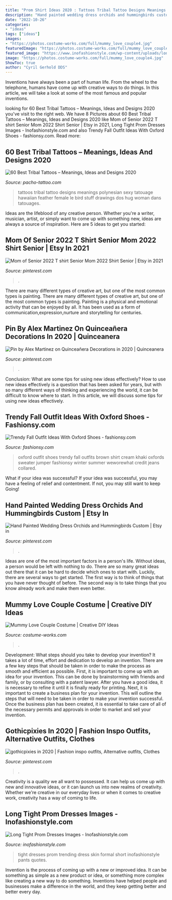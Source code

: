 ```yaml
---
title: "Prom Shirt Ideas 2020 : Tattoos Tribal Tattoo Designs Meanings Polynesian Sexy Tatouage Hawaiian Feather Female Le Bird Stuff Drawings Dos Hug Woman Dans Tatouages"
description: "Hand painted wedding dress orchids and hummingbirds custom"
date: "2022-10-26"
categories:
- "ideas"
tags: ["ideas"]
images:
- "https://photos.costume-works.com/full/mummy_love_couple4.jpg"
featuredImage: "https://photos.costume-works.com/full/mummy_love_couple4.jpg"
featured_image: "https://www.inofashionstyle.com/wp-content/uploads/long-tight-prom-dresses-images.jpg"
image: "https://photos.costume-works.com/full/mummy_love_couple4.jpg"
ShowToc: true
author: "Cyril Gerhold DDS"
---
```



Inventions have always been a part of human life. From the wheel to the telephone, humans have come up with creative ways to do things. In this article, we will take a look at some of the most famous and popular inventions.

	

		
looking for 60 Best Tribal Tattoos – Meanings, Ideas and Designs 2020 you've visit to the right web. We have 8 Pictures about 60 Best Tribal Tattoos – Meanings, Ideas and Designs 2020 like Mom of Senior 2022 T shirt Senior Mom 2022 Shirt Senior | Etsy in 2021, Long Tight Prom Dresses Images - Inofashionstyle.com and also Trendy Fall Outfit Ideas With Oxford Shoes - fashionsy.com. Read more:
		
    
## 60 Best Tribal Tattoos – Meanings, Ideas And Designs 2020

<img loading=lazy src="https://www.pacho-tattoo.com/images/2016/02/tribal-tattoos-42.jpg?x93807" onerror="this.onerror=null;this.src='https://tse1.mm.bing.net/th?id=OIP.Zprn6XSUKbmzeR6sGhUXkwHaJ3&amp;pid=15.1';" alt="60 Best Tribal Tattoos – Meanings, Ideas and Designs 2020">

_Source: pacho-tattoo.com_

>tattoos tribal tattoo designs meanings polynesian sexy tatouage hawaiian feather female le bird stuff drawings dos hug woman dans tatouages. 

	

Ideas are the lifeblood of any creative person. Whether you're a writer, musician, artist, or simply want to come up with something new, ideas are always a source of inspiration. Here are 5 ideas to get you started: 

    
## Mom Of Senior 2022 T Shirt Senior Mom 2022 Shirt Senior | Etsy In 2021

<img loading=lazy src="https://i.pinimg.com/736x/8e/7f/73/8e7f73a3f81fd9f9afe68181ce193190.jpg" onerror="this.onerror=null;this.src='https://tse4.mm.bing.net/th?id=OIP.4nY0_69xsugJugF52EKRRAHaJ3&amp;pid=15.1';" alt="Mom of Senior 2022 T shirt Senior Mom 2022 Shirt Senior | Etsy in 2021">

_Source: pinterest.com_

>. 

	

There are many different types of creative art, but one of the most common types is painting.
There are many different types of creative art, but one of the most common types is painting. Painting is a physical and emotional activity that can be enjoyed by all. It has been used as a form of communication,expression,nurture and storytelling for centuries.

    
## Pin By Alex Martinez On Quinceañera Decorations In 2020 | Quinceanera

<img loading=lazy src="https://i.pinimg.com/736x/58/59/73/5859732ce576c0018a0f2241fc70849e.jpg" onerror="this.onerror=null;this.src='https://tse2.mm.bing.net/th?id=OIP.Vse3dTjj_HtSksbzSXED5gHaJ3&amp;pid=15.1';" alt="Pin by Alex Martinez on Quinceañera Decorations in 2020 | Quinceanera">

_Source: pinterest.com_

>. 

	

Conclusion: What are some tips for using new ideas effectively?
How to use new ideas effectively is a question that has been asked for years, but with so many different ways of thinking and experiencing the world, it can be difficult to know where to start. In this article, we will discuss some tips for using new ideas effectively.

    
## Trendy Fall Outfit Ideas With Oxford Shoes - Fashionsy.com

<img loading=lazy src="http://fashionsy.com/wp-content/uploads/2014/09/cc5ba345e4f3498e1c28c0b16f656b6a.jpg" onerror="this.onerror=null;this.src='https://tse2.mm.bing.net/th?id=OIP._UQIJXveAEupgD_HdRKr6gHaKZ&amp;pid=15.1';" alt="Trendy Fall Outfit Ideas With Oxford Shoes - fashionsy.com">

_Source: fashionsy.com_

>oxford outfit shoes trendy fall outfits brown shirt cream khaki oxfords sweater jumper fashionsy winter summer weworewhat credit jeans collared. 

	

What if your idea was successful?
If your idea was successful, you may have a feeling of relief and contentment. If not, you may still want to keep Going!

    
## Hand Painted Wedding Dress Orchids And Hummingbirds Custom | Etsy In

<img loading=lazy src="https://i.pinimg.com/736x/cd/47/24/cd47248767a4d37fa46d66c607efb51c.jpg" onerror="this.onerror=null;this.src='https://tse2.mm.bing.net/th?id=OIP.VU8ZHbi4Z8_YifYgHMI4vAHaLH&amp;pid=15.1';" alt="Hand Painted Wedding Dress Orchids and Hummingbirds Custom | Etsy in">

_Source: pinterest.com_

>. 

	

Ideas are one of the most important factors in a person's life. Without ideas, a person would be left with nothing to do. There are so many great ideas out there that it can be hard to decide which ones to start with. Luckily, there are several ways to get started. The first way is to think of things that you have never thought of before. The second way is to take things that you know already work and make them even better.

    
## Mummy Love Couple Costume | Creative DIY Ideas

<img loading=lazy src="https://photos.costume-works.com/full/mummy_love_couple4.jpg" onerror="this.onerror=null;this.src='https://tse1.mm.bing.net/th?id=OIP.jMvIhsMC42LyO-QXU_eQhgHaJ3&amp;pid=15.1';" alt="Mummy Love Couple Costume | Creative DIY Ideas">

_Source: costume-works.com_

>. 

	

Development: What steps should you take to develop your invention?
It takes a lot of time, effort and dedication to develop an invention. There are a few key steps that should be taken in order to make the process as smooth and efficient as possible. First, it is important to come up with an idea for your invention. This can be done by brainstorming with friends and family, or by consulting with a patent lawyer. After you have a good idea, it is necessary to refine it until it is finally ready for printing. Next, it is important to create a business plan for your invention. This will outline the steps that will need to be taken in order to make your invention successful. Once the business plan has been created, it is essential to take care of all of the necessary permits and approvals in order to market and sell your invention.

    
## Gothicpixies In 2020 | Fashion Inspo Outfits, Alternative Outfits, Clothes

<img loading=lazy src="https://i.pinimg.com/736x/75/00/87/7500875dad13bf09d0c968a942e85834.jpg" onerror="this.onerror=null;this.src='https://tse4.mm.bing.net/th?id=OIP.9Xr12eAbg5k2Ytm9fB-XKgHaSE&amp;pid=15.1';" alt="gothicpixies in 2020 | Fashion inspo outfits, Alternative outfits, Clothes">

_Source: pinterest.com_

>. 

	

Creativity is a quality we all want to possessed. It can help us come up with new and innovative ideas, or it can launch us into new realms of creativity. Whether we're creative in our everyday lives or when it comes to creative work, creativity has a way of coming to life.

    
## Long Tight Prom Dresses Images - Inofashionstyle.com

<img loading=lazy src="https://www.inofashionstyle.com/wp-content/uploads/long-tight-prom-dresses-images.jpg" onerror="this.onerror=null;this.src='https://tse3.mm.bing.net/th?id=OIP.vMvyvhDLnqHVlJZRhy6XRQHaMQ&amp;pid=15.1';" alt="Long Tight Prom Dresses Images - Inofashionstyle.com">

_Source: inofashionstyle.com_

>tight dresses prom trending dress skin formal short inofashionstyle pants quotes. 

	

Invention is the process of coming up with a new or improved idea. It can be something as simple as a new product or idea, or something more complex like creating a new way to do something. Inventions have helped people and businesses make a difference in the world, and they keep getting better and better every day.

